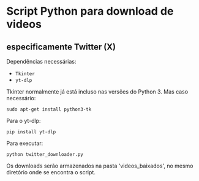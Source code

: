 # Script Python para download de videos 
## especificamente Twitter (X)

Dependências necessárias:
- ```Tkinter```
- ```yt-dlp```

Tkinter normalmente já está incluso nas versões do Python 3.
Mas caso necessário:

```sudo apt-get install python3-tk```

Para o yt-dlp:

```pip install yt-dlp```

Para executar:

```python twitter_downloader.py```

Os downloads serão armazenados na pasta 'videos_baixados', no mesmo diretório onde se encontra o script.
